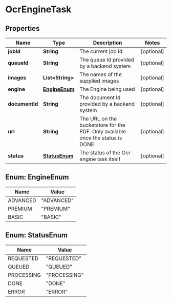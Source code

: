
# OcrEngineTask

## Properties
Name | Type | Description | Notes
------------ | ------------- | ------------- | -------------
**jobId** | **String** | The current job Id |  [optional]
**queueId** | **String** | The queue Id provided by a backend system |  [optional]
**images** | **List&lt;String&gt;** | The names of the supplied images |  [optional]
**engine** | [**EngineEnum**](#EngineEnum) | The Engine being used |  [optional]
**documentId** | **String** | The document Id provided by a backend system |  [optional]
**url** | **String** | The URL on the bucketstore for the PDF. Only available once the status is DONE |  [optional]
**status** | [**StatusEnum**](#StatusEnum) | The status of the Ocr engine task itself |  [optional]


<a name="EngineEnum"></a>
## Enum: EngineEnum
Name | Value
---- | -----
ADVANCED | &quot;ADVANCED&quot;
PREMIUM | &quot;PREMIUM&quot;
BASIC | &quot;BASIC&quot;


<a name="StatusEnum"></a>
## Enum: StatusEnum
Name | Value
---- | -----
REQUESTED | &quot;REQUESTED&quot;
QUEUED | &quot;QUEUED&quot;
PROCESSING | &quot;PROCESSING&quot;
DONE | &quot;DONE&quot;
ERROR | &quot;ERROR&quot;



